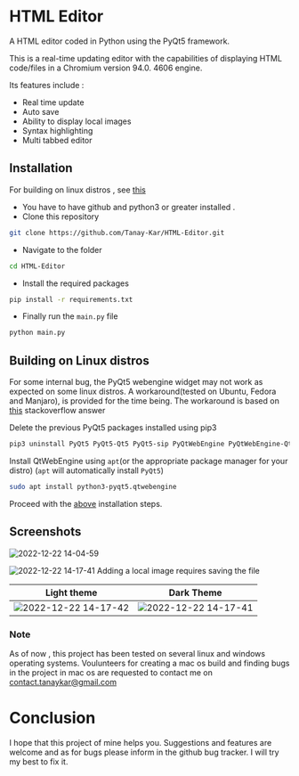 # HTML Editor
A HTML editor coded in Python using the PyQt5 framework.

This is a real-time updating editor with the capabilities of displaying HTML code/files in a Chromium version 94.0. 4606 engine.

Its features include :
- Real time update
- Auto save
- Ability to display local images
- Syntax highlighting
- Multi tabbed editor

## Installation

For building on linux distros , see [this](#building-on-linux-distros)

- You have to have github and python3 or greater installed .
- Clone this repository
```bash
git clone https://github.com/Tanay-Kar/HTML-Editor.git
```
- Navigate to the folder
```bash
cd HTML-Editor
```
- Install the required packages
```bash
pip install -r requirements.txt
```

- Finally run the ```main.py``` file
```bash
python main.py
```
## Building on Linux distros
For some internal bug, the PyQt5 webengine widget may not work as expected on some linux distros. A workaround(tested on Ubuntu, Fedora and Manjaro), is provided for the time being.
The workaround is based on [this](https://stackoverflow.com/a/73874077) stackoverflow answer

Delete the previous PyQt5 packages installed using pip3
```bash
pip3 uninstall PyQt5 PyQt5-Qt5 PyQt5-sip PyQtWebEngine PyQtWebEngine-Qt5
```
Install QtWebEngine using ```apt```(or the appropriate package manager for your distro)
(```apt``` will automatically install ```PyQt5```)
```bash
sudo apt install python3-pyqt5.qtwebengine
```
Proceed with the [above](#installation) installation steps.

## Screenshots
![2022-12-22 14-04-59](https://user-images.githubusercontent.com/93914273/209092832-a4cfdcec-8a0e-4cfb-9d04-58b3193416e3.gif)



![2022-12-22 14-17-41](https://user-images.githubusercontent.com/93914273/209096110-e5c20d80-4e82-4a7f-ae6b-8d5ae1abdc4b.png)
Adding a local image requires saving the file


Light theme                |  Dark Theme
:-------------------------:|:-------------------------:
![2022-12-22 14-17-42](https://user-images.githubusercontent.com/93914273/209095313-be70ea30-e69b-4af3-aa7b-9ddcd1a927e1.png) | ![2022-12-22 14-17-41](https://user-images.githubusercontent.com/93914273/209096110-e5c20d80-4e82-4a7f-ae6b-8d5ae1abdc4b.png)


### Note
As of now , this project has been tested on several linux and windows operating systems. Voulunteers for creating a mac os build and finding bugs in the project in mac os are requested to contact me on [contact.tanaykar@gmail.com](mailto:contact.tanaykar@gmail.com)
# Conclusion
I hope that this project of mine helps you. Suggestions and features are welcome and as for bugs please inform in the github bug tracker. I will try my best to fix it.

